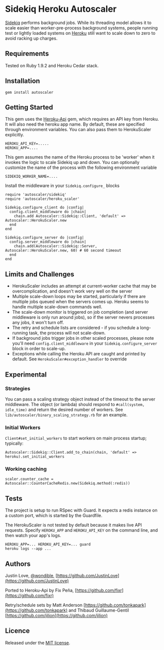 # Sidekiq Heroku Autoscaler

[Sidekiq](https://github.com/mperham/sidekiq) performs background jobs.  While its threading model allows it to scale easier than worker-pre-process background systems, people running test or lightly loaded systems on [Heroku](http://www.heroku.com/) still want to scale down to zero to avoid racking up charges.

## Requirements

Tested on Ruby 1.9.2 and Heroku Cedar stack.

## Installation

    gem install autoscaler

## Getting Started

This gem uses the [Heroku-Api](https://github.com/heroku/heroku.rb) gem, which requires an API key from Heroku.  It will also need the heroku app name.  By default, these are specified through environment variables.  You can also pass them to HerokuScaler explicitly.

    HEROKU_API_KEY=.....
    HEROKU_APP=....

This gem assumes the name of the Heroku process to be 'worker' when it invokes the logic to scale Sidekiq up and down. You can optionally customize the name of the process with the following environment variable

    SIDEKIQ_WORKER_NAME=....

Install the middleware in your `Sidekiq.configure_` blocks

    require 'autoscaler/sidekiq'
    require 'autoscaler/heroku_scaler'

    Sidekiq.configure_client do |config|
      config.client_middleware do |chain|
        chain.add Autoscaler::Sidekiq::Client, 'default' => Autoscaler::HerokuScaler.new
      end
    end

    Sidekiq.configure_server do |config|
      config.server_middleware do |chain|
        chain.add(Autoscaler::Sidekiq::Server, Autoscaler::HerokuScaler.new, 60) # 60 second timeout
      end
    end

## Limits and Challenges

- HerokuScaler includes an attempt at current-worker cache that may be overcomplication, and doesn't work very well on the server
- Multiple scale-down loops may be started, particularly if there are multiple jobs queued when the servers comes up.  Heroku seems to handle multiple scale-down commands well.
- The scale-down monitor is triggered on job completion (and server middleware is only run around jobs), so if the server nevers processes any jobs, it won't turn off.
- The retry and schedule lists are considered - if you schedule a long-running task, the process will not scale-down.
- If background jobs trigger jobs in other scaled processes, please note you'll need `config.client_middleware` in your `Sidekiq.configure_server` block in order to scale-up.
- Exceptions while calling the Heroku API are caught and printed by default.  See `HerokuScaler#exception_handler` to override

## Experimental

### Strategies

You can pass a scaling strategy object instead of the timeout to the server middleware.  The object (or lambda) should respond to `#call(system, idle_time)` and return the desired number of workers.  See `lib/autoscaler/binary_scaling_strategy.rb` for an example.

### Initial Workers

`Client#set_initial_workers` to start workers on main process startup; typically:

    Autoscaler::Sidekiq::Client.add_to_chain(chain, 'default' => heroku).set_initial_workers

### Working caching

    scaler.counter_cache = Autoscaler::CounterCacheRedis.new(Sidekiq.method(:redis))

## Tests

The project is setup to run RSpec with Guard.  It expects a redis instance on a custom port, which is started by the Guardfile.

The HerokuScaler is not tested by default because it makes live API requests.  Specify `HEROKU_APP` and `HEROKU_API_KEY` on the command line, and then watch your app's logs.

    HEROKU_APP=... HEROKU_API_KEY=... guard
    heroku logs --app ...

## Authors

Justin Love, [@wondible](http://twitter.com/wondible), [https://github.com/JustinLove](https://github.com/JustinLove)

Ported to Heroku-Api by Fix Peña, [https://github.com/fixr](https://github.com/fixr)

Retry/schedule sets by Matt Anderson [https://github.com/tonkapark](https://github.com/tonkapark) and Thibaud Guillaume-Gentil [https://github.com/jilion](https://github.com/jilion)

## Licence

Released under the [MIT license](http://www.opensource.org/licenses/mit-license.php).
